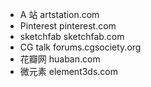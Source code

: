 - A 站 artstation.com
- Pinterest pinterest.com
- sketchfab sketchfab.com
- CG talk forums.cgsociety.org
- 花瓣网 huaban.com
- 微元素 element3ds.com

